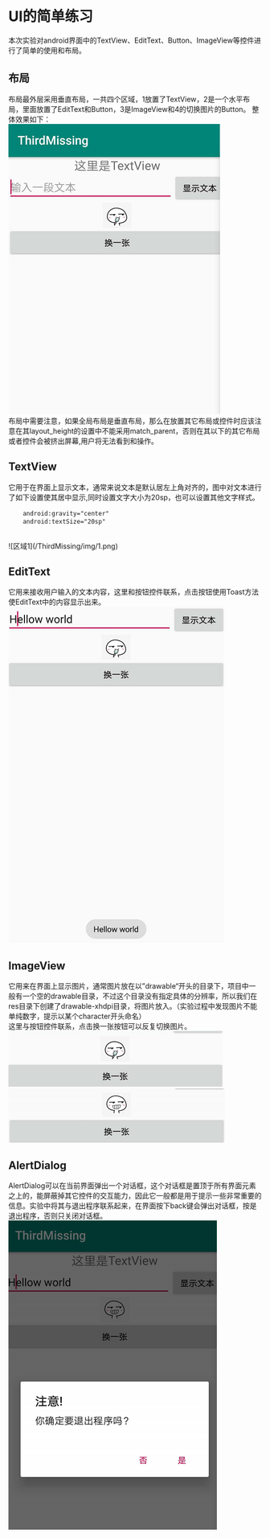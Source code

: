# UI的简单练习
本次实验对android界面中的TextView、EditText、Button、ImageView等控件进行了简单的使用和布局。
<br/>

## 布局
布局最外层采用垂直布局，一共四个区域，1放置了TextView，2是一个水平布局，里面放置了EditText和Button，3是ImageView和4的切换图片的Button。
整体效果如下：
<br/>
![整体效果图](/ThirdMissing/img/all.png)
<br/>
布局中需要注意，如果全局布局是垂直布局，那么在放置其它布局或控件时应该注意在其layout_height的设置中不能采用match_parent，否则在其以下的其它布局或者控件会被挤出屏幕,用户将无法看到和操作。
<br/>

## TextView
它用于在界面上显示文本，通常来说文本是默认居左上角对齐的，图中对文本进行了如下设置使其居中显示,同时设置文字大小为20sp，也可以设置其他文字样式。
<br/>
```
	android:gravity="center"
	android:textSize="20sp" 
```
<br/>
![区域1](/ThirdMissing/img/1.png)

## EditText
它用来接收用户输入的文本内容，这里和按钮控件联系，点击按钮使用Toast方法使EditText中的内容显示出来。
<br/>
![区域2](/ThirdMissing/img/2.png)

## ImageView
它用来在界面上显示图片，通常图片放在以”drawable“开头的目录下，项目中一般有一个空的drawable目录，不过这个目录没有指定具体的分辨率，所以我们在res目录下创建了drawable-xhdpi目录，将图片放入。（实验过程中发现图片不能单纯数字，提示以某个character开头命名）
<br/>
这里与按钮控件联系，点击换一张按钮可以反复切换图片。
<br/>
![区域3、4](/ThirdMissing/img/3.png)
![区域3、4](/ThirdMissing/img/4.png)

## AlertDialog
AlertDialog可以在当前界面弹出一个对话框，这个对话框是置顶于所有界面元素之上的，能屏蔽掉其它控件的交互能力，因此它一般都是用于提示一些非常重要的信息。实验中将其与退出程序联系起来，在界面按下back键会弹出对话框，按是退出程序，否则只关闭对话框。
<br/>
![对话框](/ThirdMissing/img/alertDialog.png)
